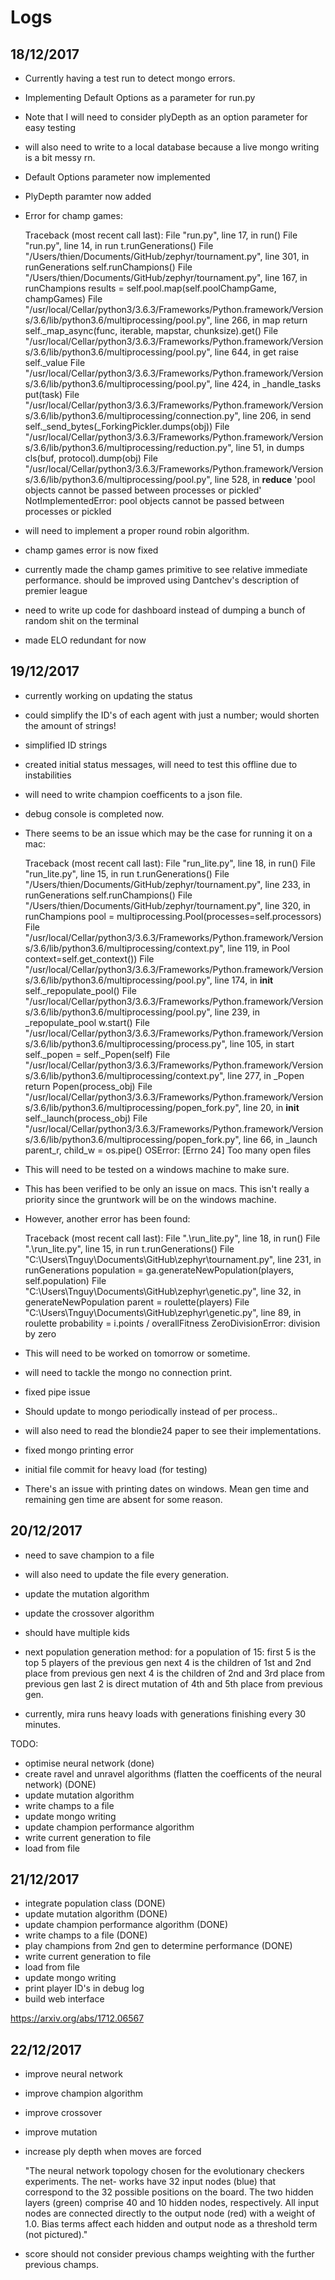 # Logs

## 18/12/2017

- Currently having a test run to detect mongo errors.
- Implementing Default Options as a parameter for run.py
- Note that I will need to consider plyDepth as an option parameter for easy testing
- will also need to write to a local database because a live mongo writing is a bit messy rn.
- Default Options parameter now implemented
- PlyDepth paramter now added
- Error for champ games:

    Traceback (most recent call last):
    File "run.py", line 17, in <module>
        run()
    File "run.py", line 14, in run
        t.runGenerations()
    File "/Users/thien/Documents/GitHub/zephyr/tournament.py", line 301, in runGenerations
        self.runChampions()
    File "/Users/thien/Documents/GitHub/zephyr/tournament.py", line 167, in runChampions
        results = self.pool.map(self.poolChampGame, champGames)
    File "/usr/local/Cellar/python3/3.6.3/Frameworks/Python.framework/Versions/3.6/lib/python3.6/multiprocessing/pool.py", line 266, in map
        return self._map_async(func, iterable, mapstar, chunksize).get()
    File "/usr/local/Cellar/python3/3.6.3/Frameworks/Python.framework/Versions/3.6/lib/python3.6/multiprocessing/pool.py", line 644, in get
        raise self._value
    File "/usr/local/Cellar/python3/3.6.3/Frameworks/Python.framework/Versions/3.6/lib/python3.6/multiprocessing/pool.py", line 424, in _handle_tasks
        put(task)
    File "/usr/local/Cellar/python3/3.6.3/Frameworks/Python.framework/Versions/3.6/lib/python3.6/multiprocessing/connection.py", line 206, in send
        self._send_bytes(_ForkingPickler.dumps(obj))
    File "/usr/local/Cellar/python3/3.6.3/Frameworks/Python.framework/Versions/3.6/lib/python3.6/multiprocessing/reduction.py", line 51, in dumps
        cls(buf, protocol).dump(obj)
    File "/usr/local/Cellar/python3/3.6.3/Frameworks/Python.framework/Versions/3.6/lib/python3.6/multiprocessing/pool.py", line 528, in __reduce__
        'pool objects cannot be passed between processes or pickled'
    NotImplementedError: pool objects cannot be passed between processes or pickled

- will need to implement a proper round robin algorithm.
- champ games error is now fixed
- currently made the champ games primitive to see relative immediate performance. should be improved using Dantchev's description of premier league
- need to write up code for dashboard instead of dumping a bunch of random shit on the terminal
- made ELO redundant for now

## 19/12/2017

- currently working on updating the status
- could simplify the ID's of each agent with just a number; would shorten the amount of strings!
- simplified ID strings
- created initial status messages, will need to test this offline due to instabilities
- will need to write champion coefficents to a json file.
- debug console is completed now.
- There seems to be an issue which may be the case for running it on a mac:
 
    Traceback (most recent call last):
    File "run_lite.py", line 18, in <module>
        run()
    File "run_lite.py", line 15, in run
        t.runGenerations()
    File "/Users/thien/Documents/GitHub/zephyr/tournament.py", line 233, in runGenerations
        self.runChampions()
    File "/Users/thien/Documents/GitHub/zephyr/tournament.py", line 320, in runChampions
        pool = multiprocessing.Pool(processes=self.processors)
    File "/usr/local/Cellar/python3/3.6.3/Frameworks/Python.framework/Versions/3.6/lib/python3.6/multiprocessing/context.py", line 119, in Pool
        context=self.get_context())
    File "/usr/local/Cellar/python3/3.6.3/Frameworks/Python.framework/Versions/3.6/lib/python3.6/multiprocessing/pool.py", line 174, in __init__
        self._repopulate_pool()
    File "/usr/local/Cellar/python3/3.6.3/Frameworks/Python.framework/Versions/3.6/lib/python3.6/multiprocessing/pool.py", line 239, in _repopulate_pool
        w.start()
    File "/usr/local/Cellar/python3/3.6.3/Frameworks/Python.framework/Versions/3.6/lib/python3.6/multiprocessing/process.py", line 105, in start
        self._popen = self._Popen(self)
    File "/usr/local/Cellar/python3/3.6.3/Frameworks/Python.framework/Versions/3.6/lib/python3.6/multiprocessing/context.py", line 277, in _Popen
        return Popen(process_obj)
    File "/usr/local/Cellar/python3/3.6.3/Frameworks/Python.framework/Versions/3.6/lib/python3.6/multiprocessing/popen_fork.py", line 20, in __init__
        self._launch(process_obj)
    File "/usr/local/Cellar/python3/3.6.3/Frameworks/Python.framework/Versions/3.6/lib/python3.6/multiprocessing/popen_fork.py", line 66, in _launch
        parent_r, child_w = os.pipe()
    OSError: [Errno 24] Too many open files 

- This will need to be tested on a windows machine to make sure.
- This has been verified to be only an issue on macs. This isn't really a priority since the gruntwork will be on the windows machine.
- However, another error has been found:

    Traceback (most recent call last):
    File ".\run_lite.py", line 18, in <module>
        run()
    File ".\run_lite.py", line 15, in run
        t.runGenerations()
    File "C:\Users\Tnguy\Documents\GitHub\zephyr\tournament.py", line 231, in runGenerations
        population = ga.generateNewPopulation(players, self.population)
    File "C:\Users\Tnguy\Documents\GitHub\zephyr\genetic.py", line 32, in generateNewPopulation
        parent = roulette(players)
    File "C:\Users\Tnguy\Documents\GitHub\zephyr\genetic.py", line 89, in roulette
        probability = i.points / overallFitness
    ZeroDivisionError: division by zero

- This will need to be worked on tomorrow or sometime.
- will need to tackle the mongo no connection print.
- fixed pipe issue
- Should update to mongo periodically instead of per process..
- will also need to read the blondie24 paper to see their implementations.
- fixed mongo printing error
- initial file commit for heavy load (for testing)
- There's an issue with printing dates on windows. Mean gen time and remaining gen time are absent for some reason.

## 20/12/2017

- need to save champion to a file
- will also need to update the file every generation.
- update the mutation algorithm
- update the crossover algorithm
 - should have multiple kids
- next population generation method:
    for a population of 15:
        first 5 is the top 5 players of the previous gen
        next 4 is the children of 1st and 2nd place from previous gen
        next 4 is the children of 2nd and 3rd place from previous gen
        last 2 is direct mutation of 4th and 5th place from previous gen.

- currently, mira runs heavy loads with generations finishing every 30 minutes.

TODO:

- optimise neural network (done)
- create ravel and unravel algorithms (flatten the coefficents of the neural network) (DONE)
- update mutation algorithm
- write champs to a file
- update mongo writing
- update champion performance algorithm
- write current generation to file
- load from file

## 21/12/2017

- integrate population class (DONE)
- update mutation algorithm (DONE)
- update champion performance algorithm (DONE)
- write champs to a file (DONE)
- play champions from 2nd gen to determine performance (DONE)
- write current generation to file
- load from file
- update mongo writing
- print player ID's in debug log
- build web interface

https://arxiv.org/abs/1712.06567

## 22/12/2017

- improve neural network
- improve champion algorithm
- improve crossover
- improve mutation
- increase ply depth when moves are forced

     "The neural network topology chosen for the evolutionary checkers experiments. The net- works have 32 input nodes (blue) that correspond to the 32 possible positions on the board. The two hidden layers (green) comprise 40 and 10 hidden nodes, respectively. All input nodes are connected directly to the output node (red) with a weight of 1.0. Bias terms affect each hidden and output node as a threshold term (not pictured)."

- score should not consider previous champs weighting with the further previous champs.